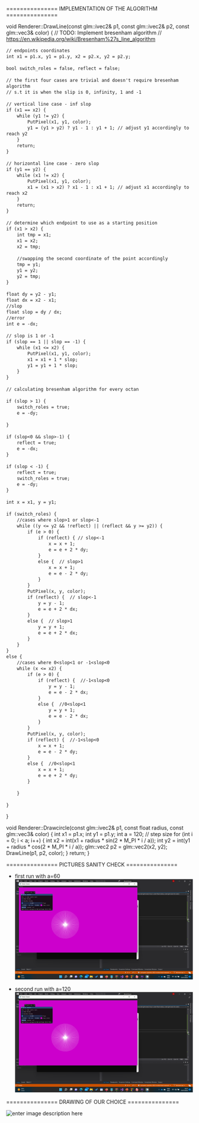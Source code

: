 ===============	IMPLEMENTATION OF THE ALGORITHM  ===============

void Renderer::DrawLine(const glm::ivec2& p1, const glm::ivec2& p2, const glm::vec3& color)
{
	// TODO: Implement bresenham algorithm
	// https://en.wikipedia.org/wiki/Bresenham%27s_line_algorithm

	// endpoints coordinates 
	int x1 = p1.x, y1 = p1.y, x2 = p2.x, y2 = p2.y;

	bool switch_roles = false, reflect = false;
	
	// the first four cases are trivial and doesn't require bresenham algorithm
	// s.t it is when the slip is 0, infinity, 1 and -1

	// vertical line case - inf slop
	if (x1 == x2) {
		while (y1 != y2) {
			PutPixel(x1, y1, color);
			y1 = (y1 > y2) ? y1 - 1 : y1 + 1; // adjust y1 accordingly to reach y2
		}
		return;
	}

	// horizontal line case - zero slop
	if (y1 == y2) {
		while (x1 != x2) {
			PutPixel(x1, y1, color);
			x1 = (x1 > x2) ? x1 - 1 : x1 + 1; // adjust x1 accordingly to reach x2
		}
		return;
	}

	// determine which endpoint to use as a starting position
	if (x1 > x2) {
		int tmp = x1;
		x1 = x2;
		x2 = tmp;

		//swapping the second coordinate of the point accordingly 
		tmp = y1;
		y1 = y2;
		y2 = tmp;
	}

	float dy = y2 - y1;
	float dx = x2 - x1;
	//slop
	float slop = dy / dx;
	//error
	int e = -dx;

	// slop is 1 or -1
	if (slop == 1 || slop == -1) {
		while (x1 <= x2) {
			PutPixel(x1, y1, color);
			x1 = x1 + 1 * slop;
			y1 = y1 + 1 * slop;
		}
	}

	// calculating bresenham algorithm for every octan

	if (slop > 1) {
		switch_roles = true;
		e = -dy;

	}

	if (slop<0 && slop>-1) {
		reflect = true;
		e = -dx;
	}

	if (slop < -1) {
		reflect = true;
		switch_roles = true;
		e = -dy;
	}

	int x = x1, y = y1;

	if (switch_roles) {
		//cases where slop>1 or slop<-1
		while ((y <= y2 && !reflect) || (reflect && y >= y2)) {
			if (e > 0) {
				if (reflect) { // slop<-1
					x = x + 1;
					e = e + 2 * dy;
				}
				else {	// slop>1
					x = x + 1;
					e = e - 2 * dy;
				}
			}
			PutPixel(x, y, color);
			if (reflect) {	// slop<-1
				y = y - 1;
				e = e + 2 * dx;
			}
			else {	// slop>1
				y = y + 1;
				e = e + 2 * dx;
			}
		}
	}
	else {
		//cases where 0<slop<1 or -1<slop<0
		while (x <= x2) {
			if (e > 0) {
				if (reflect) {	//-1<slop<0
					y = y - 1;
					e = e - 2 * dx;
				}
				else {	//0<slop<1
					y = y + 1;
					e = e - 2 * dx;
				}
			}
			PutPixel(x, y, color);
			if (reflect) {	//-1<slop<0
				x = x + 1;
				e = e - 2 * dy;
			}
			else {	//0<slop<1
				x = x + 1;
				e = e + 2 * dy;
			}

		}

	}
	
}


void Renderer::Drawcircle(const glm::ivec2& p1, const float radius, const glm::vec3& color)
{
	int x1 = p1.x;
	int y1 = p1.y;
	int a = 120;	// step size
	for (int i = 0; i < a; i++)
	{
		int x2 = int(x1 + radius * sin(2 * M_PI * i / a));
		int y2 = int(y1 + radius * cos(2 * M_PI * i / a));
		glm::vec2 p2 = glm::vec2(x2, y2);
		DrawLine(p1, p2, color);
	}
	return;
}




===============	PICTURES SANITY CHECK  ===============	

 - first run with a=60
  ![enter image description here](screenshot1.png)
  
 - second run with a=120
 ![enter image description here](screenshot1.PNG)


===============	DRAWING OF OUR CHOICE  ===============	

 ![enter image description here]()